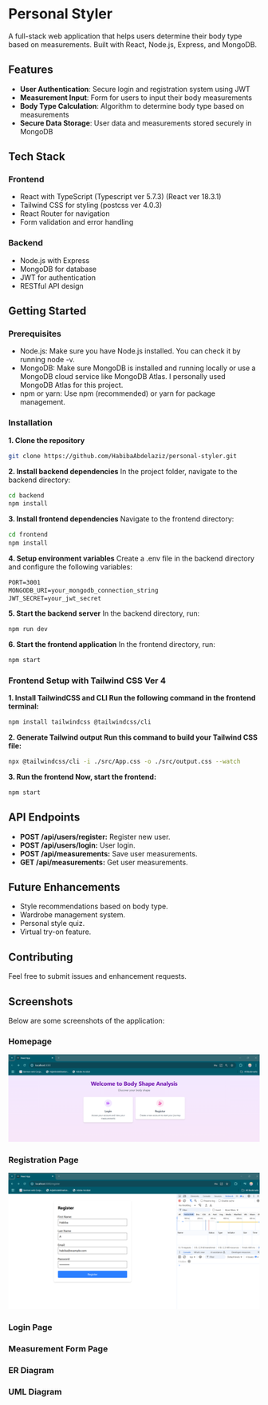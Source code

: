 # Personal Styler

A full-stack web application that helps users determine their body type based on measurements. Built with React, Node.js, Express, and MongoDB.

## Features

- **User Authentication**: Secure login and registration system using JWT
- **Measurement Input**: Form for users to input their body measurements
- **Body Type Calculation**: Algorithm to determine body type based on measurements
- **Secure Data Storage**: User data and measurements stored securely in MongoDB

## Tech Stack

### Frontend
- React with TypeScript (Typescript ver 5.7.3) (React ver 18.3.1)
- Tailwind CSS for styling (postcss ver 4.0.3)
- React Router for navigation
- Form validation and error handling

### Backend
- Node.js with Express
- MongoDB for database
- JWT for authentication
- RESTful API design

## Getting Started

### Prerequisites
- Node.js: Make sure you have Node.js installed. You can check it by running node -v.
- MongoDB: Make sure MongoDB is installed and running locally or use a MongoDB cloud service like MongoDB Atlas. I personally used MongoDB Atlas for this project.
- npm or yarn: Use npm (recommended) or yarn for package management.

### Installation

**1. Clone the repository**
```bash
git clone https://github.com/HabibaAbdelaziz/personal-styler.git
```

**2. Install backend dependencies**
In the project folder, navigate to the backend directory:
```bash
cd backend
npm install
```

**3. Install frontend dependencies**
Navigate to the frontend directory:
```bash
cd frontend
npm install
```

**4. Setup environment variables**
Create a .env file in the backend directory and configure the following variables:
```env
PORT=3001
MONGODB_URI=your_mongodb_connection_string
JWT_SECRET=your_jwt_secret
```

**5. Start the backend server**
In the backend directory, run:
```bash
npm run dev
```

**6. Start the frontend application**
In the frontend directory, run:
```bash
npm start
```

### Frontend Setup with Tailwind CSS Ver 4

**1. Install TailwindCSS and CLI Run the following command in the frontend terminal:**
``` bash
npm install tailwindcss @tailwindcss/cli
```
**2. Generate Tailwind output Run this command to build your Tailwind CSS file:**
```bash
npx @tailwindcss/cli -i ./src/App.css -o ./src/output.css --watch
```

**3. Run the frontend Now, start the frontend:**
```bash
npm start
```

## API Endpoints

* **POST /api/users/register:** Register new user.
* **POST /api/users/login:** User login.
* **POST /api/measurements:** Save user measurements.
* **GET /api/measurements:** Get user measurements.

## Future Enhancements
* Style recommendations based on body type.
* Wardrobe management system.
* Personal style quiz.
* Virtual try-on feature.

## Contributing
Feel free to submit issues and enhancement requests.

## Screenshots
Below are some screenshots of the application:

### Homepage
![homepage screenshot](https://github.com/HabibaAbdelaziz/personal-styler/blob/75ca6354d7d6a32e45a217094ce0f084be3f2a88/home_page_example.png "Homepage")

### Registration Page
![Registration Page screenshot](https://github.com/HabibaAbdelaziz/personal-styler/blob/d0de774a953e443af2d6a83b659e9560da5e15ac/register_example_1.png "Registration Page")

### Login Page

### Measurement Form Page

### ER Diagram

### UML Diagram
